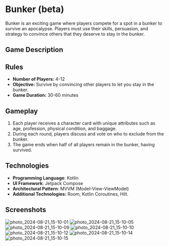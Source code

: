 # Bunker (beta)

Bunker is an exciting game where players compete for a spot in a bunker to survive an apocalypse. Players must use their skills, persuasion, and strategy to convince others that they deserve to stay in the bunker.

## Game Description

## Rules

- **Number of Players:** 4-12
- **Objective:** Survive by convincing other players to let you stay in the bunker.
- **Game Duration:** 30-60 minutes

## Gameplay

1. Each player receives a character card with unique attributes such as age, profession, physical condition, and baggage.
2. During each round, players discuss and vote on who to exclude from the bunker.
3. The game ends when  half of all players remain in the bunker, having survived.

## Technologies

- **Programming Language**: Kotlin
- **UI Framework**: Jetpack Compose
- **Architectural Pattern**: MVVM (Model-View-ViewModel)
- **Additional Technologies:** Room, Kotlin Coroutines, Hilt.

## Screenshots

![photo_2024-08-21_15-10-01](https://github.com/user-attachments/assets/c6adac3d-86e6-44b2-9a83-29de6f8b88e8)
![photo_2024-08-21_15-10-05](https://github.com/user-attachments/assets/79828a41-26ca-4c46-a19a-1228c038301a)
![photo_2024-08-21_15-10-09](https://github.com/user-attachments/assets/392fcfa3-e1df-40ea-8476-d63ca5561e90)
![photo_2024-08-21_15-10-10](https://github.com/user-attachments/assets/6beb622b-a818-473c-875f-ae4aee23364f)
![photo_2024-08-21_15-10-12](https://github.com/user-attachments/assets/24a31157-23bd-4a42-92a9-de23a1005a27)
![photo_2024-08-21_15-10-14](https://github.com/user-attachments/assets/eb5d4279-5eea-4ce2-bfaf-905b58fb1318)
![photo_2024-08-21_15-10-15](https://github.com/user-attachments/assets/370bedac-3883-4f3a-8454-f41da42b59e8)

